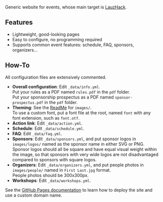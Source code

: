 Generic website for events, whose main target is [LauzHack](https://lauzhack.com).

## Features

- Lightweight, good-looking pages
- Easy to configure, no programming required
- Supports common event features: schedule, FAQ, sponsors, organizers...

## How-To

All configuration files are extensively commented.

- **Overall configuration**: Edit `_data/info.yml`.  
                             Put your rules as a PDF named `rules.pdf` in the `pdf` folder.  
                             Put your sponsorship prospectus as a PDF named `sponsor-prospectus.pdf` in the `pdf` folder.
- **Theming**: See the [ReadMe](./images/ReadMe.md) for `images/`.  
               To use a custom font, put a font file at the root, named `font` with any font extension, such as `font.otf`.
- **Action link**: Edit `_data/action.yml`.
- **Schedule**: Edit `_data/schedule.yml`.
- **FAQ**: Edit `_data/faq.yml`.
- **Sponsors**: Edit `_data/sponsors.yml`, and put sponsor logos in `images/logos/` named as the sponsor name in either SVG or PNG.  
                Sponsor logos should all be square and have equal visual weight within the image, so that sponsors with very wide logos are not disadvantaged compared to sponsors with square logos.
- **Organizers**: Edit `_data/organizers.yml`, and put people photos in `images/people/` named in `First Last.jpg` format.  
                  People photos should be 300x300px.
- **Workshops**: Edit `_data/workshops.yml`.

See the [GitHub Pages documentation](https://pages.github.com/) to learn how to deploy the site and use a custom domain name.
